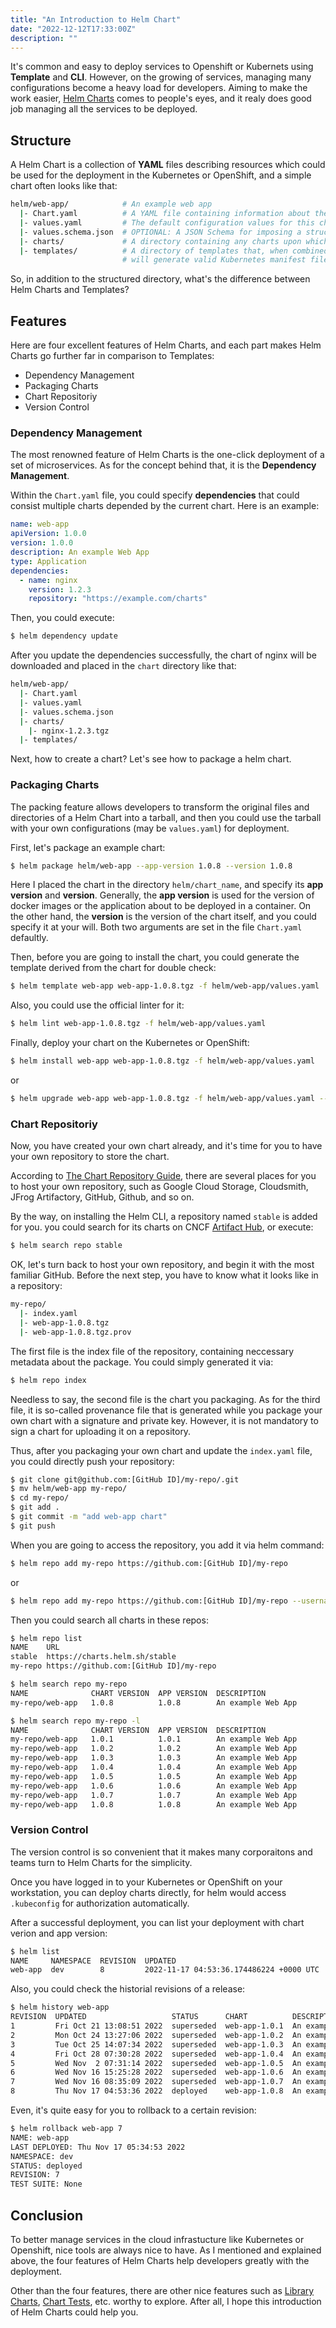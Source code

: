 ```yaml
---
title: "An Introduction to Helm Chart"
date: "2022-12-12T17:33:00Z"
description: ""
---
```


It's common and easy to deploy services to Openshift or Kubernets using __Template__ and __CLI__. However, on the growing of services, managing many configurations become a heavy load for developers. Aiming to make the work easier, [Helm Charts](https://helm.sh/) comes to people's eyes, and it realy does good job managing all the services to be deployed. 

## Structure

A Helm Chart is a collection of __YAML__ files describing resources which could be used for the deployment in the Kubernetes or OpenShift, and a simple chart often looks like that: 

```bash
helm/web-app/            # An example web app
  |- Chart.yaml          # A YAML file containing information about the chart
  |- values.yaml         # The default configuration values for this chart
  |- values.schema.json  # OPTIONAL: A JSON Schema for imposing a structure on the values.yaml file
  |- charts/             # A directory containing any charts upon which this chart depends.
  |- templates/          # A directory of templates that, when combined with values,
                         # will generate valid Kubernetes manifest files.
```

So, in addition to the structured directory, what's the difference between Helm Charts and Templates? 

## Features

Here are four excellent features of Helm Charts, and each part makes Helm Charts go further far in comparison to Templates: 

* Dependency Management
* Packaging Charts
* Chart Repositoriy
* Version Control

### Dependency Management

The most renowned feature of Helm Charts is the one-click deployment of a set of microservices. As for the concept behind that, it is the __Dependency Management__. 

Within the `Chart.yaml` file, you could specify __dependencies__ that could consist multiple charts depended by the current chart. Here is an example: 

```yaml
name: web-app
apiVersion: 1.0.0
version: 1.0.0
description: An example Web App
type: Application
dependencies: 
  - name: nginx
    version: 1.2.3
    repository: "https://example.com/charts"
```

Then, you could execute: 

```bash
$ helm dependency update
```

After you update the dependencies successfully, the chart of nginx will be downloaded and placed in the `chart` directory like that: 

```bash
helm/web-app/
  |- Chart.yaml
  |- values.yaml
  |- values.schema.json
  |- charts/
    |- nginx-1.2.3.tgz
  |- templates/
```

Next, how to create a chart? Let's see how to package a helm chart. 

### Packaging Charts

The packing feature allows developers to transform the original files and directories of a Helm Chart into a tarball, and then you could use the tarball with your own configurations (may be `values.yaml`) for deployment. 

First, let's package an example chart: 

```bash
$ helm package helm/web-app --app-version 1.0.8 --version 1.0.8
```

Here I placed the chart in the directory `helm/chart_name`, and specify its __app version__ and __version__. 
Generally, the __app version__ is used for the version of docker images or the application about to be deployed in a container. 
On the other hand, the __version__ is the version of the chart itself, and you could specify it at your will. 
Both two arguments are set in the file `Chart.yaml` defaultly. 

Then, before you are going to install the chart, you could generate the template derived from the chart for double check: 

```bash
$ helm template web-app web-app-1.0.8.tgz -f helm/web-app/values.yaml 
```

Also, you could use the official linter for it: 

```bash
$ helm lint web-app-1.0.8.tgz -f helm/web-app/values.yaml 
```

Finally, deploy your chart on the Kubernetes or OpenShift: 

```bash
$ helm install web-app web-app-1.0.8.tgz -f helm/web-app/values.yaml 
```

or 

```bash
$ helm upgrade web-app web-app-1.0.8.tgz -f helm/web-app/values.yaml --install
```

### Chart Repositoriy

Now, you have created your own chart already, and it's time for you to have your own repository to store the chart. 

According to [The Chart Repository Guide][1], there are several places for you to host your own repository, such as Google Cloud Storage, Cloudsmith, JFrog Artifactory, GitHub, Github, and so on. 

By the way, on installing the Helm CLI, a repository named `stable` is added for you. you could search for its charts on CNCF [Artifact Hub][2], or execute: 

```bash
$ helm search repo stable
```

OK, let's turn back to host your own repository, and begin it with the most familiar GitHub. Before the next step, you have to know what it looks like in a repository: 

```bash
my-repo/
  |- index.yaml
  |- web-app-1.0.8.tgz
  |- web-app-1.0.8.tgz.prov
```

The first file is the index file of the repository, containing neccessary metadata about the package. You could simply generated it via: 

```bash
$ helm repo index
```

Needless to say, the second file is the chart you packaging. As for the third file, it is so-called provenance file that is generated while you package your own chart with a signature and private key. However, it is not mandatory to sign a chart for uploading it on a repository. 

Thus, after you packaging your own chart and update the `index.yaml` file, you could directly push your repository: 

```bash
$ git clone git@github.com:[GitHub ID]/my-repo/.git
$ mv helm/web-app my-repo/
$ cd my-repo/
$ git add .
$ git commit -m "add web-app chart"
$ git push
```

When you are going to access the repository, you add it via helm command: 

```bash
$ helm repo add my-repo https://github.com:[GitHub ID]/my-repo
```

or

```bash
$ helm repo add my-repo https://github.com:[GitHub ID]/my-repo --username [Your Username] --password [Your Password]
```

Then you could search all charts in these repos: 

```bash
$ helm repo list
NAME  	URL
stable	https://charts.helm.sh/stable
my-repo	https://github.com:[GitHub ID]/my-repo

$ helm search repo my-repo
NAME              CHART VERSION  APP VERSION  DESCRIPTION
my-repo/web-app   1.0.8          1.0.8        An example Web App

$ helm search repo my-repo -l
NAME              CHART VERSION  APP VERSION  DESCRIPTION
my-repo/web-app   1.0.1          1.0.1        An example Web App
my-repo/web-app   1.0.2          1.0.2        An example Web App
my-repo/web-app   1.0.3          1.0.3        An example Web App
my-repo/web-app   1.0.4          1.0.4        An example Web App
my-repo/web-app   1.0.5          1.0.5        An example Web App
my-repo/web-app   1.0.6          1.0.6        An example Web App
my-repo/web-app   1.0.7          1.0.7        An example Web App
my-repo/web-app   1.0.8          1.0.8        An example Web App
```

### Version Control

The version control is so convenient that it makes many corporaitons and teams turn to Helm Charts for the simplicity. 

Once you have logged in to your Kubernetes or OpenShift on your workstation, you can deploy charts directly, for helm would access `.kubeconfig` for authorization automatically. 

After a successful deployment, you can list your deployment with chart verion and app version:

```bash
$ helm list
NAME     NAMESPACE  REVISION  UPDATED                                  STATUS    CHART          APP VERSION
web-app  dev        8         2022-11-17 04:53:36.174486224 +0000 UTC  deployed  web-app-1.0.8  1.0.8
```

Also, you could check the historial revisions of a release: 

```bash
$ helm history web-app
REVISION  UPDATED                   STATUS      CHART          DESCRIPTION
1         Fri Oct 21 13:08:51 2022  superseded  web-app-1.0.1  An example Web App
2         Mon Oct 24 13:27:06 2022  superseded  web-app-1.0.2  An example Web App
3         Tue Oct 25 14:07:34 2022  superseded  web-app-1.0.3  An example Web App
4         Fri Oct 28 07:30:28 2022  superseded  web-app-1.0.4  An example Web App
5         Wed Nov  2 07:31:14 2022  superseded  web-app-1.0.5  An example Web App
6         Wed Nov 16 15:25:28 2022  superseded  web-app-1.0.6  An example Web App
7         Wed Nov 16 08:35:09 2022  superseded  web-app-1.0.7  An example Web App
8         Thu Nov 17 04:53:36 2022  deployed    web-app-1.0.8  An example Web App
```

Even, it's quite easy for you to rollback to a certain revision: 

```bash
$ helm rollback web-app 7
NAME: web-app
LAST DEPLOYED: Thu Nov 17 05:34:53 2022
NAMESPACE: dev
STATUS: deployed
REVISION: 7
TEST SUITE: None
```

## Conclusion

To better manage services in the cloud infrastucture like Kubernetes or Openshift, nice tools are always nice to have. 
As I mentioned and explained above, the four features of Helm Charts help developers greatly with the deployment. 

Other than the four features, there are other nice features such as [Library Charts][3], [Chart Tests][4], etc. worthy to explore. 
After all, I hope this introduction of Helm Charts could help you.

[1]: https://helm.sh/docs/topics/chart_repository/
[2]: https://artifacthub.io/
[3]: https://helm.sh/docs/topics/library_charts/
[4]: https://helm.sh/docs/topics/chart_tests/
